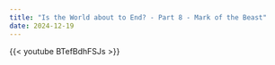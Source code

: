 ```yaml
---
title: "Is the World about to End? - Part 8 - Mark of the Beast"
date: 2024-12-19
---
```


{{< youtube BTefBdhFSJs >}}
